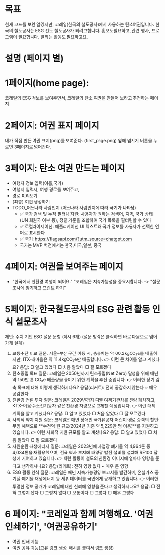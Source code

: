 # 목표

현재 코드를 보면 알겠지만, 코레일(한국의 철도공사)에서 사용하는 탄소여권입니다.
한국의 철도공사는 ESG 선도 철도공사가 되려고합니다. 홍보도필요하고, 관련 행사, 프로그램이 필요합니다.
알리는 활동도 필요하고요.

# 설명 (페이지 별)

# 1페이지(home page):

코레일의 ESG 정보를 보여주면서, 코레일의 탄소 여권을 만들어 보라고 추천하는 페이지

# 2페이지: 여권 표지 페이지

내가 직접 만든 여권 표지(png)를 보여준다. (first_page.png)
옆에 넘기기 버튼을 누르면 3페이지로 넘어간다.

# 3페이지: 탄소 여권 만드는 페이지

- 여행자 정보 입력(이름,국가)
- 여행지 입력시, 여행 경로를 보여주고,
- 경로 미리보기
- (최종) 여권 생성하기
- TODO\_어느나라 사람인지 (어느나라 사람인지에 따라 국기가 나타남)
  - ✅ 국가 검색 및 누적 필터링 지원: 사용자가 원하는 검색어, 지역, 국가 상태(UN 회원국 여부 등), 정렬 기준을 조합하여 국가 목록을 필터링할 수 있다
  - ✅ 로컬라이제이션: 애플리케이션 UI 텍스트와 국가 정보를 사용자가 선택한 언어로 표시한다
  - ✅ 국기: https://flagsapi.com/?utm_source=chatgpt.com
  - 국가는 MVP 버전에서는 한국,미국,일본, 중국

# 4페이지: 여권을 보여주는 페이지

- "한국에서 친환경 여행이 되어요." "코레일은 지속가능성을 중요시합니다. -> "설문조사에 참가하고 프린트 하기"

# 5페이지: 한국철도공사의 ESG 관련 활동 인식 설문조사

제안: 수치 기반 ESG 설문 문항 (예시 6개) (설문 방식은 클릭하면 바로 다음으로 넘어가게 설계)

1. 교통수단 비교
   질문: 서울–부산 구간 이동 시, 승용차는 약 60.2kgCO₂e를 배출하지만, ITX-새마을은 약 11.4kgCO₂e만 배출합니다.
   👉 이런 큰 차이를 알고 계셨나요?
   응답: ▢ 알고 있었다 ▢ 처음 알았다 ▢ 잘 모르겠다
2. 탄소중립 목표
   질문: 코레일은 2050년까지 탄소중립(Net Zero) 달성을 위해 매년 약 150만 톤 CO₂e 배출량을 줄이기 위한 계획을 추진 중입니다.
   👉 이러한 장기 감축 목표에 대해 어떻게 생각하시나요?
   응답(리커트): 전혀 공감하지 않는다 ~ 매우 공감한다
3. 친환경 전환 투자
   질문: 코레일은 2029년까지 디젤 여객기관차를 전량 폐차하고, KTX-이음·수소전기동차 같은 친환경 차량으로 교체할 예정입니다.
   👉 이런 대체 계획을 알고 계셨나요?
   응답: ▢ 알고 있었다 ▢ 처음 알았다 ▢ 잘 모르겠다
4. 사회적 약자 지원
   질문: 코레일은 매년 장애인·국가유공자·어린이·경로 승객의 할인·무임 혜택으로 **수천억 원 규모(2024년 기준 약 5,229만 명 이용)**를 지원하고 있습니다.
   👉 이런 사회적 지원 규모를 알고 계셨나요?
   응답: ▢ 알고 있었다 ▢ 처음 알았다 ▢ 잘 모르겠다
5. 자원순환·재생에너지
   질문: 코레일은 2023년에 사업장 폐기물 약 4,964톤 중 4,034톤을 재활용했으며, 전국 역사 부지에 태양광 발전 설비를 설치해 RE100 달성에 기여하고 있습니다.
   👉 이런 활동이 철도의 친환경 이미지에 얼마나 영향을 준다고 생각하시나요?
   응답(리커트): 전혀 영향 없다 ~ 매우 큰 영향
6. ESG 활동 인식
   질문: 코레일은 매년 지속가능경영 보고서를 발간하며, 온실가스·공기질·폐기물·재생에너지 등 세부 데이터를 국민에게 공개하고 있습니다.
   👉 이러한 투명한 정보 공개가 코레일에 대한 신뢰에 영향을 준다고 생각하시나요?
   응답: ▢ 전혀 그렇지 않다 ▢ 그렇지 않다 ▢ 보통이다 ▢ 그렇다 ▢ 매우 그렇다

# 6 페이지: "코레일과 함께 여행해요. '여권인쇄하기', '여권공유하기'

- 여권 인쇄 기능
- 여권 공유 기능(고유 링크 생성: 해시를 붙여서 링크 생성)
